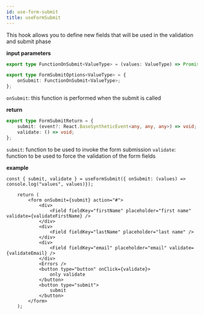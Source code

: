 ```yaml
---
id: use-form-submit
title: useFormSubmit
---
```


This hook allows you to define new fields that will be used in the validation and submit phase

**input parameters**

```ts
export type FunctionOnSubmit<ValueType> = (values: ValueType) => Promise<void> | void;

export type FormSubmitOptions<ValueType> = {
    onSubmit: FunctionOnSubmit<ValueType>;
};
```

`onSubmit`: this function is performed when the submit is called

**return**

```ts
export type FormSubmitReturn = {
    submit: (event?: React.BaseSyntheticEvent<any, any, any>) => void;
    validate: () => void;
};
```

`submit`: function to be used to invoke the form submission
`validate`: function to be used to force the validation of the form fields


**example**

```tsx
const { submit, validate } = useFormSubmit({ onSubmit: (values) => console.log("values", values)});

    return (
        <form onSubmit={submit} action="#">
            <div>
                <Field fieldKey="firstName" placeholder="first name" validate={validateFirstName} />
            </div>
            <div>
                <Field fieldKey="lastName" placeholder="last name" />
            </div>
            <div>
                <Field fieldKey="email" placeholder="email" validate={validateEmail} />
            </div>
            <Errors />
            <button type="button" onClick={validate}>
                only validate
            </button>
            <button type="submit">
                submit
            </button>
        </form>
    );

```